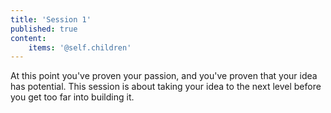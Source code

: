 ```yaml
---
title: 'Session 1'
published: true
content:
    items: '@self.children'
---
```


At this point you've proven your passion, and you've proven that your idea has potential. This session is about taking your idea to the next level before you get too far into building it.